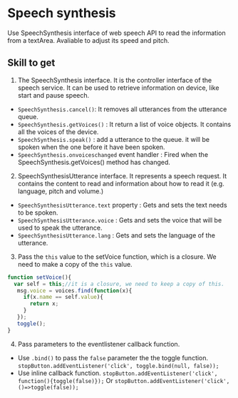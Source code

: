 # Speech synthesis
Use SpeechSynthesis interface of web speech API to read the information from a textArea. Avaliable to adjust its speed and pitch.

## Skill to get
1. The SpeechSynthesis interface.
It is the controller interface of the speech service. It can be used to retrieve information on device, like start and pause speech.
  - `SpeechSynthesis.cancel()`: It removes all utterances from the utterance queue.
  - `SpeechSynthesis.getVoices()` : It return a list of voice objects. It contains all the voices of the device.
  - `SpeechSynthesis.speak()` : add a utterance to the queue. it will be spoken when the one before it have been spoken.
  - `SpeechSynthesis.onvoiceschanged` event handler : Fired when the SpeechSynthesis.getVoices() method has changed.
  
2. SpeechSynthesisUtterance interface.
It represents a speech request. It contains the content to read and information about how to read it (e.g. language, pitch and volume.)
  - `SpeechSynthesisUtterance.text` property : Gets and sets the text needs to be spoken.
  - `SpeechSynthesisUtterance.voice` : Gets and sets the voice that will be used to speak the utterance.
  - `SpeechSynthesisUtterance.lang` : Gets and sets the language of the utterance.
  
3. Pass the `this` value to the setVoice function, which is a closure. We need to make a copy of the `this` value.
```javascript
function setVoice(){
  var self = this;//it is a closure, we need to keep a copy of this.
   msg.voice = voices.find(function(x){
     if(x.name == self.value){
       return x;
     }
   });
   toggle();
}
```

4. Pass parameters to the eventlistener callback function.
  - Use `.bind()` to pass the `false` parameter the the toggle function. `stopButton.addEventListener('click', toggle.bind(null, false)); `
  - Use inline callback function.
  `stopButton.addEventListener('click', function(){toggle(false)});` Or `stopButton.addEventListener('click', ()=>toggle(false));`
